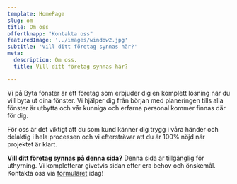 ```yaml
---
template: HomePage
slug: om
title: Om oss
offertknapp: "Kontakta oss"
featuredImage: '../images/window2.jpg'
subtitle: 'Vill ditt företag synnas här?'
meta:
  description: Om oss.
  title: Vill ditt företag synnas här?

---
```


Vi på Byta fönster är ett företag som erbjuder dig en komplett lösning när du vill byta ut dina fönster. Vi hjälper dig från början med planeringen tills alla fönster är utbytta och vår kunniga och erfarna personal kommer finnas där för dig. 

För oss är det viktigt att du som kund känner dig trygg i våra händer och delaktig i hela processen och vi eftersträvar att du är 100% nöjd när projektet är klart. 


**Vill ditt företag synnas på denna sida?** Denna sida är tillgänglig för uthyrning. Vi kompletterar givetvis sidan efter era behov och önskemål. Kontakta oss via [formuläret](/offert) idag!
